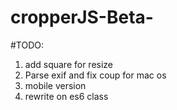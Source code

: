 # cropperJS-Beta-


#TODO:
1. add square for resize
2.  Parse exif and fix coup for mac os 
3. mobile version
4. rewrite on es6 class
